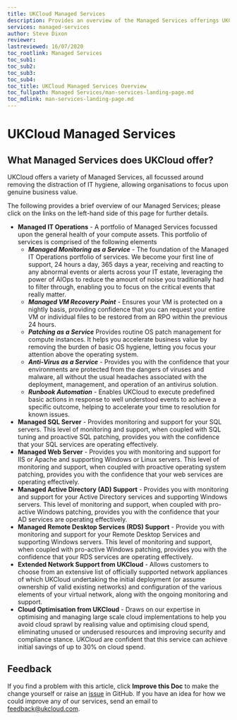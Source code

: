 ```yaml
---
title: UKCloud Managed Services
description: Provides an overview of the Managed Services offerings UKCloud can offer
services: managed-services
author: Steve Dixon
reviewer:
lastreviewed: 16/07/2020
toc_rootlink: Managed Services
toc_sub1: 
toc_sub2:
toc_sub3:
toc_sub4:
toc_title: UKCloud Managed Services Overview
toc_fullpath: Managed Services/man-services-landing-page.md
toc_mdlink: man-services-landing-page.md
---
```


# UKCloud Managed Services

## What Managed Services does UKCloud offer?

UKCloud offers a variety of Managed Services, all focussed around removing the distraction of IT hygiene, allowing organisations to focus upon genuine business value.

The following provides a brief overview of our Managed Services; please click on the links on the left-hand side of this page for further details.

- **Managed IT Operations** - A portfolio of Managed Services focussed upon the general health of your compute assets. This portfolio of services is comprised of the following elements
  - ***Managed Monitoring as a Service*** - The foundation of the Managed IT Operations portfolio of services. We become your first line of support, 24 hours a day, 365 days a year, receiving and reacting to any abnormal events or alerts across your IT estate, leveraging the power of AIOps to reduce the amount of noise you traditionally had to filter through, enabling you to focus on the critical events that really matter.
  - ***Managed VM Recovery Point*** - Ensures your VM is protected on a nightly basis, providing confidence that you can request your entire VM or individual files to be restored from an RPO within the previous 24 hours.
  - ***Patching as a Service*** Provides routine OS patch management for compute instances. It helps you accelerate business value by removing the burden of basic OS hygiene, letting you focus your attention above the operating system.
  - ***Anti-Virus as a Service*** - Provides you with the confidence that your environments are protected from the dangers of viruses and malware, all without the usual headaches associated with the deployment, management, and operation of an antivirus solution.
  - ***Runbook Automation*** - Enables UKCloud to execute predefined basic actions in response to well understood events to achieve a specific outcome, helping to accelerate your time to resolution for known issues.
- **Managed SQL Server** - Provides monitoring and support for your SQL servers. This level of monitoring and support, when coupled with SQL tuning and proactive SQL patching, provides you with the confidence that your SQL services are operating effectively.
- **Managed Web Server** - Provides you with monitoring and support for IIS or Apache and supporting Windows or Linux servers. This level of monitoring and support, when coupled with proactive operating system patching, provides you with the confidence that your web services are operating effectively.
- **Managed Active Directory (AD) Support** - Provides you with monitoring and support for your Active Directory services and supporting Windows servers. This level of monitoring and support, when coupled with pro-active Windows patching, provides you with the confidence that your AD services are operating effectively.
- **Managed Remote Desktop Services (RDS) Support** - Provide you with monitoring and support for your Remote Desktop Services and supporting Windows servers. This level of monitoring and support, when coupled with pro-active Windows patching, provides you with the confidence that your RDS services are operating effectively.
- **Extended Network Support from UKCloud** - Allows customers to choose from an extensive list of officially supported network appliances of which UKCloud undertaking the initial deployment (or assume ownership of valid existing networks) and configuration of the various elements of your virtual network, along with the ongoing monitoring and support.
- **Cloud Optimisation from UKCloud** - Draws on our expertise in optimising and managing large scale cloud implementations to help you avoid cloud sprawl by realising value and optimising cloud spend, eliminating unused or underused resources and improving security and compliance stance. UKCloud are confident that this service can achieve initial savings of up to 30% on cloud spend.

## Feedback

If you find a problem with this article, click **Improve this Doc** to make the change yourself or raise an [issue](https://github.com/UKCloud/documentation/issues) in GitHub. If you have an idea for how we could improve any of our services, send an email to <feedback@ukcloud.com>.

